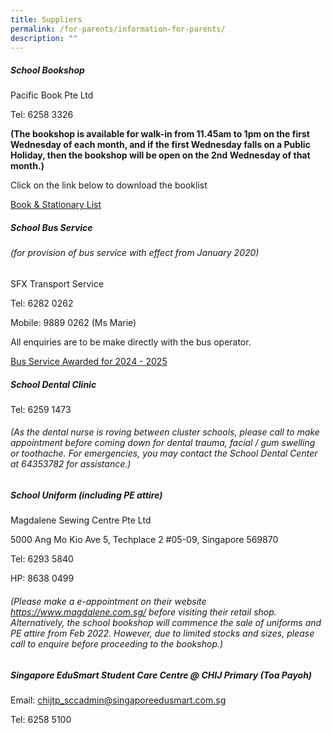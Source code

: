 ```yaml
---
title: Suppliers
permalink: /for-parents/information-for-parents/
description: ""
---
```

##### School Bookshop

Pacific Book Pte Ltd

Tel: 6258 3326

**(The bookshop is available for walk-in from 11.45am to 1pm on the first Wednesday of each month, and if the first Wednesday falls on a Public Holiday, then the bookshop will be open on the 2nd Wednesday of that month.)**

Click on the link below to download the booklist

[Book & Stationary List](https://www.chijpritoapayoh.moe.edu.sg/for-parents/booklists/)

##### School Bus Service
###### (for provision of bus service with effect from January 2020)

SFX Transport Service

Tel: 6282 0262

Mobile: 9889 0262 (Ms Marie)

All enquiries are to be make directly with the bus operator.

[Bus Service Awarded for 2024 - 2025](/files/school%20bus%20awarded%202024%20to%202025.pdf)

##### School Dental Clinic

Tel: 6259 1473

###### (As the dental nurse is roving between cluster schools, please call to make appointment before coming down for dental trauma, facial / gum swelling or toothache.  For emergencies, you may contact the School Dental Center at 64353782 for assistance.)

##### School Uniform (including PE attire)

Magdalene Sewing Centre Pte Ltd

5000 Ang Mo Kio Ave 5, Techplace 2 #05-09, Singapore 569870

Tel: 6293 5840

HP: 8638 0499

###### (Please make a e-appointment on their website https://www.magdalene.com.sg/ before visiting their retail shop. Alternatively, the school bookshop will commence the sale of uniforms and PE attire from Feb 2022. However, due to limited stocks and sizes, please call to enquire before proceeding to the bookshop.)

##### Singapore EduSmart Student Care Centre @ CHIJ Primary (Toa Payoh)

Email: chijtp_sccadmin@singaporeedusmart.com.sg

Tel: 6258 5100